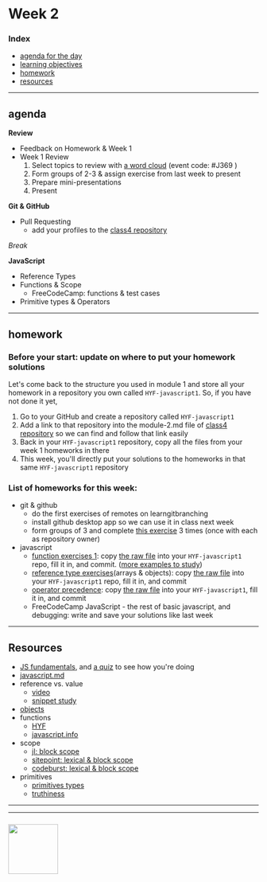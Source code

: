 # Week 2


### Index
* [agenda for the day](#agenda)
* [learning objectives](#learning-objectives)
* [homework](#homework)
* [resources](#resources)

---

## agenda
    
__Review__
* Feedback on Homework & Week 1
* Week 1 Review 
    1. Select topics to review with [a word cloud](https://www.sli.do) (event code: #J369 )
    2. Form groups of 2-3 & assign exercise from last week to present
    3. Prepare mini-presentations
    4. Present

__Git & GitHub__
* Pull Requesting 
    * add your profiles to the [class4 repository](https://github.com/HackYourFutureBEHomework/class4)

_Break_

__JavaScript__
* Reference Types
* Functions & Scope
    * FreeCodeCamp: functions & test cases
* Primitive types & Operators




---

## homework

### Before your start: update on where to put your homework solutions
Let's come back to the structure you used in module 1 and store all your homework in a repository you own called `HYF-javascript1`. So, if you have not done it yet,
1. Go to your GitHub and create a repository called `HYF-javascript1`
2. Add a link to that repository into the module-2.md file of [class4 repository](https://github.com/HackYourFutureBEHomework/class4) so we can find and follow that link easily
3. Back in your `HYF-javascript1` repository, copy all the files from your week 1 homeworks in there
4. This week, you'll directly put your solutions to the homeworks in that same `HYF-javascript1` repository

### List of homeworks for this week:
* git & github
    * do the first exercises of remotes on learngitbranching
    * install github desktop app so we can use it in class next week
    * form groups of 3 and complete [this exercise](https://github.com/colevandersWands/pull-requesting) 3 times (once with each as 
    repository owner)
* javascript
    * [function exercises 1](https://github.com/colevandersWands/function-exercises/blob/master/1-functions.md): copy [the raw file](https://raw.githubusercontent.com/colevandersWands/function-exercises/master/1-functions.md) into your `HYF-javascript1` repo, fill it in, and commit. ([more examples to study](https://github.com/colevandersWands/function-exercises/blob/master/0-examples-to-study.md))  
    * [reference type exercises](https://github.com/colevandersWands/reference-type-exercises)(arrays & objects): copy [the raw file](https://raw.githubusercontent.com/colevandersWands/reference-type-exercises/master/README.md) into your `HYF-javascript1` repo, fill it in, and commit
    * [operator precedence](https://github.com/janke-learning/operator-precedence): copy [the raw file](https://raw.githubusercontent.com/janke-learning/operator-precedence/master/README.md) into your `HYF-javascript1`, fill it in, and commit
    * FreeCodeCamp JavaScript - the rest of basic javascript, and debugging: write and save your solutions like last week


---

## Resources

* [JS fundamentals](https://github.com/HackYourFutureBelgium/fundamentals/blob/master/fundamentals/README.md), and [a quiz](https://github.com/HackYourFutureBelgium/fundamentals/blob/master/fundamentals/exercises.md) to see how you're doing
* [javascript.md](./javascript.md)
* reference vs. value 
    * [video](https://www.youtube.com/watch?v=9ooYYRLdg_g)
    * [snippet study](https://github.com/janke-learning/reference-vs-value)
* [objects](https://github.com/HackYourFutureBelgium/fundamentals/blob/master/fundamentals/objects.md) 
* functions
    * [HYF](https://github.com/HackYourFutureBelgium/fundamentals/blob/master/fundamentals/functions.md) 
    * [javascript.info](https://javascript.info/function-basics)
* scope
    * [jl: block scope](https://github.com/janke-learning/block-scope-let-vs-var)
    * [sitepoint: lexical & block scope](https://www.sitepoint.com/demystifying-javascript-variable-scope-hoisting/)
    * [codeburst: lexical & block scope](https://codeburst.io/javascript-learn-understand-scope-f53d6592c726)
* primitives
    * [primitives types](https://github.com/colevandersWands/primitive-types)
    * [truthiness](https://github.com/janke-learning/truthiness/blob/master/README.md)

___
___
### <a href="https://hackyourfuture.be" target="_blank"><img src="https://pbs.twimg.com/profile_images/984474625009741824/Bs_qKx6-_400x400.jpg" width="100" height="100"></img></a>

